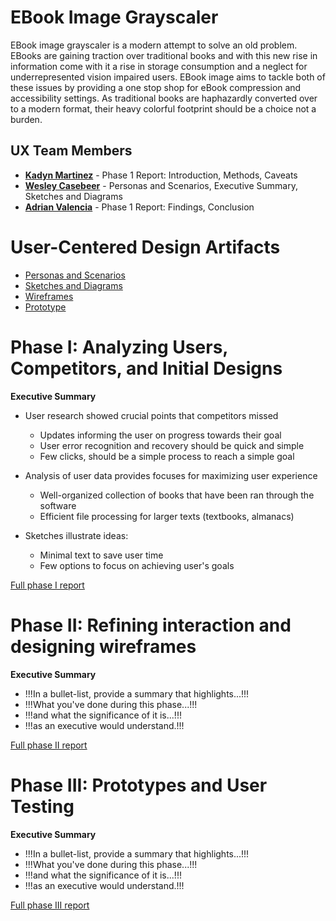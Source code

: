 # EBook Image Grayscaler

EBook image grayscaler is a modern attempt to solve an old problem. EBooks are gaining traction over traditional books and with this new rise in information come with it a rise in storage consumption and a neglect for underrepresented vision impaired users. EBook image aims to tackle both of these issues by providing a one stop shop for eBook compression and accessibility settings. As traditional books are haphazardly converted over to a modern format, their heavy colorful footprint should be a choice not a burden.

## UX Team Members

* **[Kadyn Martinez](https://github.com/ChicoState/ux-personal-portfolio-KadynCBR)**  - Phase 1 Report: Introduction, Methods, Caveats
* **[Wesley Casebeer](https://github.com/ChicoState/ux-personal-portfolio-WesleyCasebeer)** - Personas and Scenarios, Executive Summary, Sketches and Diagrams
* **[Adrian Valencia](https://github.com/ChicoState/ux-personal-portfolio-AdrianValen27)** - Phase 1 Report: Findings, Conclusion

# User-Centered Design Artifacts

* [Personas and Scenarios](personas/x06%20Personas%20and%20Scenarios.pdf)
* [Sketches and Diagrams](sketches/)
* [Wireframes](wireframes/)
* [Prototype](#)

# Phase I: Analyzing Users, Competitors, and Initial Designs

**Executive Summary**

* User research showed crucial points that competitors missed
  - Updates informing the user on progress towards their goal
  - User error recognition and recovery should be quick and simple
  - Few clicks, should be a simple process to reach a simple goal

* Analysis of user data provides focuses for maximizing user experience
  - Well-organized collection of books that have been ran through the software
  - Efficient file processing for larger texts (textbooks, almanacs)

* Sketches illustrate ideas:
  - Minimal text to save user time
  - Few options to focus on achieving user's goals

[Full phase I report](phaseI/)

# Phase II: Refining interaction and designing wireframes

**Executive Summary**

* !!!In a bullet-list, provide a summary that highlights...!!!
* !!!What you've done during this phase...!!!
* !!!and what the significance of it is...!!!
* !!!as an executive would understand.!!!

[Full phase II report](phaseII/)

# Phase III: Prototypes and User Testing

**Executive Summary**

* !!!In a bullet-list, provide a summary that highlights...!!!
* !!!What you've done during this phase...!!!
* !!!and what the significance of it is...!!!
* !!!as an executive would understand.!!!

[Full phase III report](phaseIII/)
